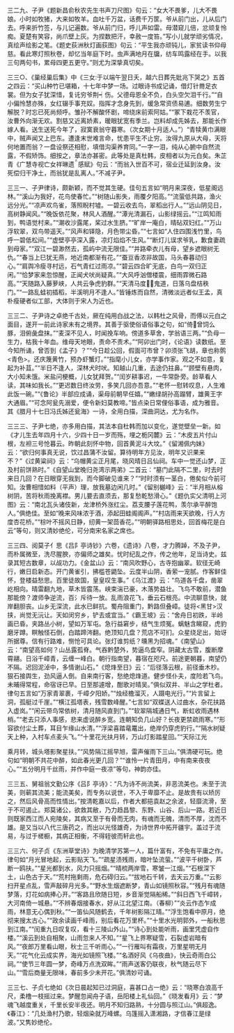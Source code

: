<!-- { "loadSidebar": true } -->
三二九、子尹《题新昌俞秋农先生书声刀尺图》句云：“女大不畏爹，儿大不畏娘。小时如牧猪，大来如牧羊。血吐千万盆，话费千万筐。爷从前门出，儿从后门去。呼来折竹签，与儿记遍数。爷从前门归，呼儿声如雷。母潜窥儿倍，忿顽复怜痴。夏楚有笑容，尚爪壁上灰。为捏数把汗，幸赦一度笞。”写小儿就学顽劣情况，真绘声绘影之笔。《题史荻洲秋灯画荻图》句云：“平生我亦顽钝儿，家贫读书仰母慈。看此寒灯照秋卷，却忆当年庭下时。虫声满地月在牖，纺车鸣露经在手。以我三句两句书，累母四更五更守。”则尤为深挚真切矣。

三三○、《巢经巢后集》中《三女于以端午翌日夭，越六日葬先妣兆下哭之》五首之四云：“买山种竹已堪箱，十七年中梦一场。过眼诗书成记诵，借灯针黹足衣裳。但为女子犹深惜，复讬穷爷荆┥伤。父德母恩全不负，白头空欠泪千行。”“自小偏怜慧亦殊，女红辍手事充奴。指挥才念身先到，缓急常资债易逋。细数劳生宁解脱？时忘已死尚频呼。雏孙不解酸怀剧，啼绕床前索阿姑。”“冢下栽花不羡官，汝曹外向渐无欢。割慈又近离娇素，暖眼犹宽有季兰。岂料却成先姊去，那能长作嫁人看。送生送死今年了，寂寞衰翁守暮寒。（次女期十月适人。”）“青犊黄巾满眼中，贼声闻又上巴东。遭逢末世难言命，忧患平生不止穷。汝得九原从大母，天将何地置而翁？一盘设祭还相慰，填借沟渠养育同。”一字一泪，纯从心腑中自然流露，不假矫饰。细按之，章法亦甚密。此等处是真杜韩，皮相者以为元白矣。朱芷青《广慧寺视亡女祥琳遗感赋》句云：“而翁入世百不可，宿业迁延到汝身。汝死偿归干净土，而翁犹是乱离人。”不减子尹。

三三一、子尹律诗，颇新颖，而不觉其生硬。佳句五言如“明月来深夜，低星阁远林。”“溪山为我好，花鸟使春忙。”“树随山影失，雨覆夕阳高。”“流萤低共路，渔火远分光。”“凉声欢鸟雀，落照睨村墟。一碧云收去鸟，翠稻出行人。”“远山阴见日，高树静闻风。”“晚饭依花聚，林风人酒醒。”“潭光清漏石，山影绿摇云。”“江鸣知雨到，鸭语觉村来。”“潮收沙露尾，桨过水生脐。”“旷岸一庵白，晴砧双妇红。”“万山浮软翠，双鸟带遥天。”“风声和铎隐，月色带尘昏。”“七言如“人住四围浅竹里，鸟呼一碧低松间。”“虚壁亭亭深入露，凉灯焰焰不生风。”“断灯儿误求爷乳，歉食妻疏到母家。”“双江一碧渺然去，孤屿中流无限佳。”“并路牵衣儿有母，望乡遮眼树无仇。”“春当上巳犹无燕，地近南都渐有花。”“蚕豆香浓非故国，马头春暮动归心。”“肩舆冷瘦寻村远，石气青红过雨凉。”“碧云四合旷无底，白鸟一双归正闲。”“恰梦家来忽惊醒，正闻犬吠尚疑真。”“大风呼汹僧楼震，细雨霏微石路高。”“天随路入藤萝峡，人共云争虎豹群。”“天清马度鬼道，日落乌盘桔秩门。”“一路乱蛙初插稻，半溪明月不逢人。”皆锤炼而自然，清微淡远者似王孟，真朴瘦硬者似工部，大体则于宋人为近也。

三三二、子尹诗之卓绝千古处，厥在纯用白战之法，以韩杜之风骨，而傅以元白之面目，遂开一前此诗家未有之境界。其善于驱使俗语俗事之句，如“倚曾饲么豚，泪俯彘盘抹。”“麦深不见人，时闻挽车响。傍道多草舍，学翁语三两。”“负母一生力，枯我十年血。维母天地眼，责命不责术。”“阿卯出门时，《论语》读数纸。至今知所诵，曾否到《孟子》？”“今日趁公回，假面可市曾？卯须张飞胡，章也称鹘<青色>。还庆篾黄竹，预办虾蟹灯。”“指麾小儿女，亦学事作家。观之不如意，复起为补苴。”“半日不逢人，深林犬时吠。知越山几重，去途仍拄鼻。”“顾壁有悬肉，大小知未饿。米盐问梗概，儿女犹拜贺。”“闰岁耕事迟，一牛常卧旁。龄草看人读，其味如我长。”“更迟数日终汝劳，多笑几回亦吾意。”“老怀一慰转叹息，人生难此饭一碗。”“《鲁论》半部应成诵，渠母前朝早任嬉。”“嫩绿胡孙高蹋臂，雄黄王字大通眉。”“可念阿瓮先溺爱，便令新妇莫教啼。”皆点染日常俚俗事语，成为雅音。其《腊月十七日冯氏姊还瓮海》一诗，全用白描，深曲洞达，尤为名作。

三三三、子尹七绝，亦多用白描，其法本自杜韩而加以变化，遂觉壁垒一新。如《才儿生去年四月十六，少四十日一岁而殇，埋之栀冈麓》云：“木皮五片付山根，左袒三号怆暮云。昨朝此刻怀中物，回首黄泥斗大坟。”《留湘佩内妹》云：“欲归何事真无说，饮过昌蒲不汝留。算待明年方见汝，明年又识果来不？”《过黄粱祠》云：“乌帽黄尘正月尾，晓风晴日吕仙祠。车中一觉还山梦，正及村前饼熟时。”《自望山堂晚归尧湾示两弟》二首云：“墓门此隔不二里，时去时来日几回？在日眼穿无我到，而今脚破见谁来？”“时时须有一茎白，倦矣似今前可知。汝曹相惜如料（平声）理，放我墓边闲几时。”《留别樾峰》云：“半月相从榕树阴，苦将秋雨挽离襟。男儿要去直须去，那复愁乾愁滑心。”《题仇实父清明上河图》云：“南北瓦头诸伎新，龙津桥外涨红尘。荔支腰子莲花鸭，羡尔承平醉饱人。”俱绝佳。至如“晚来风味浓于酒，添起田蛙阁阁声。”“村店雨来天欲晚，行人方度杏花桥。”“棕叶不摇风日静，纫黄一架茴香花。”“明朝驿路相思处，回首梅花是白云”等句，则又清妙绝伦，可分南宋名家之席也。

三三四、阅莫子亻思《吕阝亭诗钞》六卷，《遗诗》八卷，才力腾踔，不及子尹，而朴属微至，洗尽腥腴，亦偏师之雄矣。忧时纪乱之作，传之他年，足当诗史。兹录其短古数章，以觇功力。《金盆山》云：“南风吹野心，古寺抱幽翠。软径无崎行，嫩日启新态。开门黄雀引，拂槛苍鼯坠。云度半山阴，香萦一宠腻。作客鲜佳怀，登楼益愁思。百里徒故国，皇皇叹生事。”《乌江渡》云：“鸟道各千盘，凿翠屹相向。晴雷翻九地，草木皆震荡。峡束湍已豪，木落势益壮。飞鸟不敢前，潜鱼那能傍？渡师争逆流，百氵斥待一放。乱雨浪花飞，垂云石根亮。中流聊意快，就岸翻胆丧。山乡无深流，此水已鲜抗。蜀舟阻重门，黔路但叠嶂。徒将<黑甘>汉挟，尚觉无沅让。天如闵穷乡，铲去或宜当。”《霸王坡》云：“舍舟日初跌，半岭画已昏。夹路丛小树，望如万军屯。急行益窘步，结气生烦冤。螭魅含睇窥，虎豹磨牙蹲。瞑触怪石倒，白踏蹄涔翻。绝顶知几盘？荒店不可扪。众星绕足出，始讶所据尊。信有行路难，恻怆可具论。张灯谁剪纸？曛黑为招魂。”《南望山》云：“南望高如何？山丛露孤脊。气吞黔楚外，势逼鸟盘窄。阴藏太古雪，腹断摩霄翮。日浴千嶂青，云缠一峰白。朝行指南望，暮宿在咫尺。前途更朝暮，南望仍不隔。迟回泥淖中，多情谢山石。”《熄烽至日》云：“后径落云根，前径垂木杪。狠石接舆生，劲风逼人倒。自来南行客，愁绝熄烽道。健步怪仆夫，度险若飞鸟。未晡得常程，命宿讶已早。日至那遽增，酣歌对晴吴。”俱似双井、半山之学杜者。律句五言如“万家青翠裹，千嶂夕阳娇。”“烛经檐溜灭，人蹑电光行。”“片言留上洞，孤艇过千崖。”“横江孤塔表，残雪数峰醒。”七言如“双蝶送人过曲水，杂花扶路入虚岚。”“闲云带鸟常依树，清月随风直到门。”“软翠隔城通日气，断虹收雨遇林梢。”“老去只添人事感，悲来虚说醉乡宽。连朝知负几山好？长夜更禁疏雨寒。”“形容欲付尘土葬，耳目乍缘山水清。”“浮梁喜踏鼋鼍出，绝岸仍穿虎豹行。”“隔水树疑天上种，入村车点麦头飞。”“十里花光扶月转，万山灯影踏星回。”“天际江光




乘月转，城头塔影聚星扶。”“风势隔江摇早旭，雷声催雨下三山。”俱清硬可玩。绝句如“明朝不共花中醉，如此春光更几回？”“谁怜一片青田月，中有南来夜夜心。”“五分明月千丝雨，并作中庭一夜凉”等句，神韵亦佳。

三三五、舅祖翁文勤公序《吕阝亭诗》：“凡为诗不尚流美，非恶流美也。未至于流美，则蕲其流美；能流美矣，而专务以说世，不入于卑靡不止。是故贵有以矫厉之，然后风骨高而性情出。”按清乾嘉以后，作者大都挹袁赵之余波，轻靡流滑，至于不可遏止。郑莫诸公，欲救其敝，乃力趋昌黎、东野、山谷、后山一路。若近日则既家西江而人宛陵矣，其病又至于有骨而无肉，有魂而无魄，清而不厚，沈而不雄。是又当以八代三唐药之，而出以光怪雄奇，为诗世界中拓开疆宇。盖过于流易，与过于槎橱，其病正相衡，不得轾彼而轩此也。

三三六、何子贞《东洲草堂诗》为晚清学苏第一人，篇什富有，不免有平庸之作。律句如“月光冒地起，云影贴天飞。”“疏星渍残雨，暗叶坠流萤。”“波平千树卧，芦断一鸥扶。”“星光都到水，风力只摇烟。”“晴梳两岸雪，寒皱一江烟。”“石根深下土，山色古于天。”“荒村拖剩雨，危石碍归云。”“拔地石千转，去天云万重。”“云影扫开星点乱，雪声敲碎月光多。”“野水生烟遮断梦，青山如镜照秋容。”“残月有魂随梦落，灯花如病捧心开。”“客路且欣随日短，乡音渐觉隔船稀。”“斜日西飞千嶂转，大河南倚一城悬。”“不辨春烟接春水，好从江北望江南。（春柳）”“炎云作态乍成雨，林意无心偶到秋。”“一笛仙风随鹤去，千年树影隔江晴。”“浮生饱看中原月，绝彻来搜太古心。”“政余读画千峰雨，别后看花万里杯。”“十里水光明郭外，一船秋思到江南。”“闰重九日叹复叹，看十三陵山外山。”“诗心到处能听雨，画里凭虚自作楼。”“溪云到处自相聚，山雨忽来人不知。”“星飞上界寒疑雪，石裂虚岩暗有风。”“夜郎万里看山眼，秋士三千听雨心。”“一行雁叫有霜夜，万里星明无月天。”“花气化云成实界，海光如镜照飞楼。”“名酒好风《乌夜曲》，快云奇雨白公祠。”“使节三年圆一梦，奇峰万点洗双眸。”“雨声送客仍联夜，秋气随云尽下山。”“雪后商量无限味，春前多少未开花。”俱清妙可诵。

三三七、子贞七绝如《次日晨起知已过洞庭，喜甚口占一绝》云：“晓寒白浪高千尺，柔橹一枝摇过来。梦醒忽闻舟子语，岳阳楼上礼仙回。”《晓发看月》云：“梦魂飞越度重关，千里长安半夜还。明月不知归路熟，十分圆与照江山。”俱超逸。《春江》：“几处渔村乃歌，轻烟染就万峰螺。乌篷摇入潇湘路，才信春江是绿波。”又隽妙绝伦。

